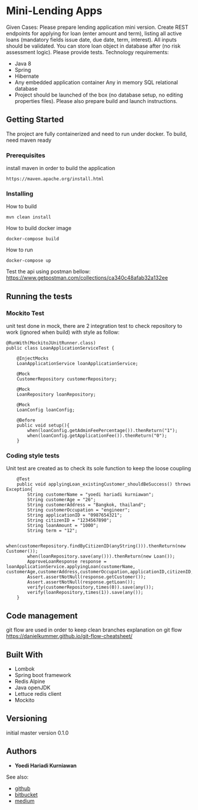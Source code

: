 # Mini-Lending Apps

Given Cases:
Please prepare lending application mini version. Create REST endpoints for applying for loan (enter amount and term), listing all active loans (mandatory fields issue date, due date, term, interest). All inputs should be validated. You can store loan object in database after (no risk assessment logic). Please provide tests.
Technology requirements:
* Java 8
* Spring
* Hibernate
* Any embedded application container Any in memory SQL relational database
* Project should be launched of the box (no database setup, no editing properties files). Please also prepare build and launch instructions.


## Getting Started

The project are fully containerized and need to run under docker.
To build, need maven ready

### Prerequisites

install maven in order to build the application

```
https://maven.apache.org/install.html
```

### Installing

How to build

```
mvn clean install
```

How to build docker image

```
docker-compose build
```

How to run

```
docker-compose up
```

Test the api using postman bellow:
https://www.getpostman.com/collections/ca340c48afab32a132ee

## Running the tests

### Mockito Test

unit test done in mock, there are 2 integration test to check repository to work (ignored when build) with style as follow:

```
@RunWith(MockitoJUnitRunner.class)
public class LoanApplicationServiceTest {

    @InjectMocks
    LoanApplicationService loanApplicationService;

    @Mock
    CustomerRepository customerRepository;

    @Mock
    LoanRepository loanRepository;

    @Mock
    LoanConfig loanConfig;

    @Before
    public void setup(){
        when(loanConfig.getAdminFeePercentage()).thenReturn("1");
        when(loanConfig.getApplicationFee()).thenReturn("0");
    }
```

### Coding style tests

Unit test are created as to check its sole function to keep the loose coupling

```
    @Test
    public void applyingLoan_existingCustomer_shouldBeSuccess() throws Exception{
        String customerName = "yoedi hariadi kurniawan";
        String customerAge = "26";
        String customerAddress = "Bangkok, thailand";
        String customerOccupation = "engineer";
        String applicationID = "0987654321";
        String citizenID = "1234567890";
        String loanAmount = "1000";
        String term = "12";

        when(customerRepository.findByCitizenID(anyString())).thenReturn(new Customer());
        when(loanRepository.save(any())).thenReturn(new Loan());
        ApproveLoanResponse response = loanApplicationService.applyingLoan(customerName, customerAge,customerAddress,customerOccupation,applicationID,citizenID,loanAmount,term);
        Assert.assertNotNull(response.getCustomer());
        Assert.assertNotNull(response.getLoan());
        verify(customerRepository,times(0)).save(any());
        verify(loanRepository,times(1)).save(any());
    }
```

## Code management

git flow are used in order to keep clean branches
explanation on git flow
https://danielkummer.github.io/git-flow-cheatsheet/

## Built With

* Lombok
* Spring boot framework
* Redis Alpine
* Java openJDK
* Lettuce redis client
* Mockito

## Versioning

initial master version 0.1.0

## Authors

* **Yoedi Hariadi Kurniawan**

See also:
* [github](http://github.com/zeemetz)
* [bitbucket](http://bitbucket.org/yeeha)
* [medium](http://medium.com/@yodyhariadi_93)

